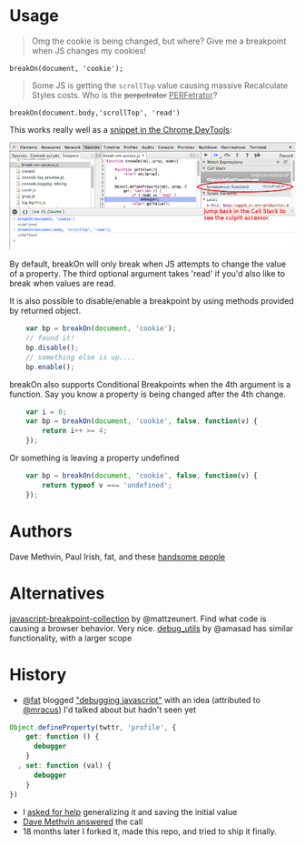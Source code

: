 # Usage

> Omg the cookie is being changed, but where? Give me a breakpoint when JS changes my cookies!

    breakOn(document, 'cookie');

> Some JS is getting the `scrollTop` value causing massive Recalculate Styles costs. Who is the <del>perpetrator</del> <ins>PERFetrator</ins>?

    breakOn(document.body,'scrollTop', 'read')

This works really well as a [snippet in the Chrome DevTools](https://developers.google.com/chrome-developer-tools/docs/authoring-development-workflow#snippets):

<a href="https://developers.google.com/chrome-developer-tools/docs/authoring-development-workflow#snippets">
<img src="./docs/devtools.png">
</a>

By default, breakOn will only break when JS attempts to change the value of a property. The third optional argument takes 'read' if you'd also like to break when values are read.

It is also possible to disable/enable a breakpoint by using methods provided by returned object.
```js
    var bp = breakOn(document, 'cookie');
    // found it!
    bp.disable();
    // something else is up....
    bp.enable();
```
breakOn also supports Conditional Breakpoints when the 4th argument is a function.
Say you know a property is being changed after the 4th change.
```js
    var i = 0;
    var bp = breakOn(document, 'cookie', false, function(v) {
        return i++ >= 4;
    });
```
Or something is leaving a property undefined
```js
    var bp = breakOn(document, 'cookie', false, function(v) {
        return typeof v === 'undefined';
    });
```
# Authors

Dave Methvin, Paul Irish, fat, and these [handsome people](https://github.com/paulirish/break-on-access/contributors)

# Alternatives

[javascript-breakpoint-collection](https://github.com/mattzeunert/javascript-breakpoint-collection) by @mattzeunert. Find what code is causing a browser behavior. Very nice.
[debug_utils](https://github.com/amasad/debug_utils) by @amasad has similar functionality, with a larger scope

# History

* [@fat](https://twitter.com/fat) blogged ["debugging javascript"](http://wordsbyf.at/2011/12/23/debugging-javascript-is-a-lame-title/) with an idea (attributed to [@mracus](http://twitter.com/mracus)) I'd talked about but hadn't seen yet

```js
Object.defineProperty(twttr, 'profile', {
    get: function () {
      debugger
    }
  , set: function (val) {
      debugger
    }
})
```
* I [asked for help](http://i.imgur.com/o6eaMmT.png) generalizing it and saving the initial value
* [Dave Methvin answered](https://gist.github.com/1676346) the call
* 18 months later I forked it, made this repo, and tried to ship it finally.
